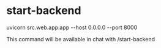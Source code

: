 # start-backend

uvicorn src.web.app:app --host 0.0.0.0 --port 8000

This command will be available in chat with /start-backend
